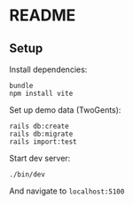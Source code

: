 # README

## Setup

Install dependencies:

```
bundle
npm install vite
```

Set up demo data (TwoGents):

```
rails db:create
rails db:migrate
rails import:test
```

Start dev server:

```
./bin/dev
```

And navigate to `localhost:5100`
